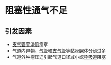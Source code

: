 # 阻塞性通气不足

## 引发因素

- [支气管](支气管.md)[平滑肌](平滑肌.md)痉挛
- 气道内异物、[气管](气管.md)和[支气管](支气管.md)等黏膜腺体分泌过多
- 气道外肿瘤压迫引起气道口径减小或[呼吸道](呼吸道.md)阻塞

